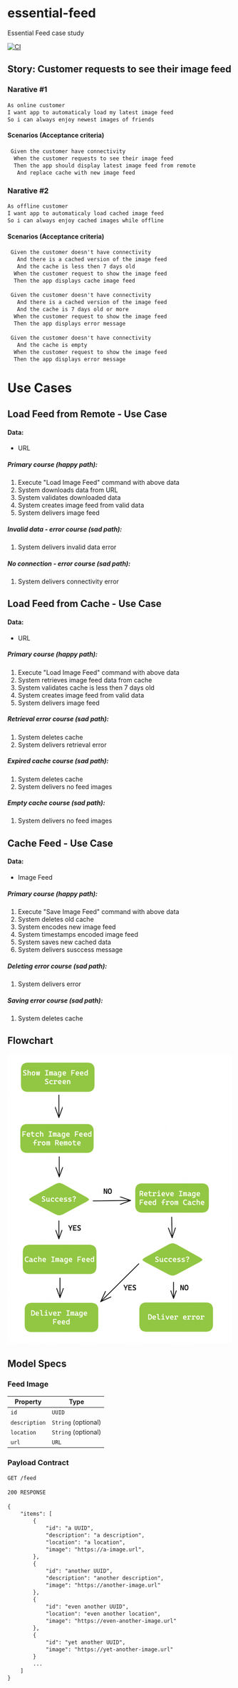 # essential-feed
Essential Feed case study

[![CI](https://github.com/codeMnky01/essential-feed/actions/workflows/CI.yml/badge.svg)](https://github.com/codeMnky01/essential-feed/actions/workflows/CI.yml)

## Story: Customer requests to see their image feed

### Narative #1

```
As online customer 
I want app to automaticaly load my latest image feed
So i can always enjoy newest images of friends
```

#### Scenarios (Acceptance criteria)

```
 Given the customer have connectivity
  When the customer requests to see their image feed
  Then the app should display latest image feed from remote
   And replace cache with new image feed
```

### Narative #2

```
As offline customer 
I want app to automaticaly load cached image feed
So i can always enjoy cached images while offline
```

#### Scenarios (Acceptance criteria)

```
 Given the customer doesn't have connectivity
   And there is a cached version of the image feed 
   And the cache is less then 7 days old
  When the customer request to show the image feed
  Then the app displays cache image feed

 Given the customer doesn't have connectivity
   And there is a cached version of the image feed 
   And the cache is 7 days old or more
  When the customer request to show the image feed
  Then the app displays error message
  
 Given the customer doesn't have connectivity
   And the cache is empty
  When the customer request to show the image feed
  Then the app displays error message
```


# Use Cases


## Load Feed from Remote - Use Case

#### Data: 
- URL

##### Primary course (happy path):
1. Execute "Load Image Feed" command with above data
2. System downloads data from URL
3. System validates downloaded data
4. System creates image feed from valid data
5. System delivers image feed

##### Invalid data - error course (sad path):
1. System delivers invalid data error

##### No connection - error course (sad path):
1. System delivers connectivity error

## Load Feed from Cache - Use Case

#### Data: 
- URL

##### Primary course (happy path):
1. Execute "Load Image Feed" command with above data
2. System retrieves image feed data from cache
3. System validates cache is less then 7 days old
4. System creates image feed from valid data
5. System delivers image feed

##### Retrieval error course (sad path):
1. System deletes cache
2. System delivers retrieval error

##### Expired cache course (sad path):
1. System deletes cache
2. System delivers no feed images

##### Empty cache course (sad path):
1. System delivers no feed images

## Cache Feed - Use Case

#### Data:
- Image Feed

##### Primary course (happy path):
1. Execute "Save Image Feed" command with above data
2. System deletes old cache
3. System encodes new image feed
4. System timestamps encoded image feed
5. System saves new cached data
6. System delivers susccess message

##### Deleting error course (sad path):
1. System delivers error

##### Saving error course (sad path):
1. System deletes cache 

## Flowchart
![Image](flowchart.png)

## Model Specs

### Feed Image
| Property | Type |
| --- | --- |
| `id` | `UUID` |
| `description` | `String` (optional) |
| `location` | `String` (optional) |
| `url` | `URL` |

### Payload Contract
```
GET /feed

200 RESPONSE

{
	"items": [
		{
			"id": "a UUID",
			"description": "a description",
			"location": "a location",
			"image": "https://a-image.url",
		},
		{
			"id": "another UUID",
			"description": "another description",
			"image": "https://another-image.url"
		},
		{
			"id": "even another UUID",
			"location": "even another location",
			"image": "https://even-another-image.url"
		},
		{
			"id": "yet another UUID",
			"image": "https://yet-another-image.url"
		}
		...
	]
}
```


